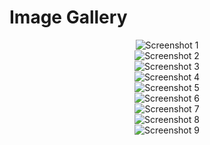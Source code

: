 # Image Gallery

<div align="center">
  <img src="Screenshot 2025-03-19 161525.png" alt="Screenshot 1" style="max-width: 100%; height: auto;">
</div>

<div align="center">
  <img src="Screenshot 2025-03-19 165447.png" alt="Screenshot 2" style="max-width: 100%; height: auto;">
</div>

<div align="center">
  <img src="Screenshot 2025-03-20 061340.png" alt="Screenshot 3" style="max-width: 100%; height: auto;">
</div>

<div align="center">
  <img src="Screenshot 2025-03-20 061417.png" alt="Screenshot 4" style="max-width: 100%; height: auto;">
</div>

<div align="center">
  <img src="Screenshot 2025-03-20 063320.png" alt="Screenshot 5" style="max-width: 100%; height: auto;">
</div>

<div align="center">
  <img src="Screenshot 2025-03-20 065255.png" alt="Screenshot 6" style="max-width: 100%; height: auto;">
</div>

<div align="center">
  <img src="Screenshot 2025-03-20 082051.png" alt="Screenshot 7" style="max-width: 100%; height: auto;">
</div>

<div align="center">
  <img src="Screenshot 2025-03-20 082417.png" alt="Screenshot 8" style="max-width: 100%; height: auto;">
</div>

<div align="center">
  <img src="Screenshot 2025-03-20 105911.png" alt="Screenshot 9" style="max-width: 100%; height: auto;">
</div>

